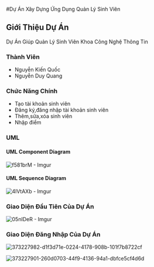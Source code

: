 #Dự Án Xây Dựng Ứng Dụng Quản Lý Sinh Viên
## Giới Thiệu Dự Án
Dự Án Giúp Quản Lý Sinh Viên Khoa Công Nghệ Thông Tin 
### Thành Viên 
- Nguyễn Kiến Quốc
- Nguyễn Duy Quang
### Chức Năng Chính 
- Tạo tài khoản sinh viên
- Đăng ký,đăng nhập tài khoản sinh viên
- Thêm,sửa,xóa sinh viên 
- Nhập điểm 




### UML 
#### UML Component Diagram

![f581brM - Imgur](https://github.com/user-attachments/assets/ff842341-5253-4f20-bb6d-1ca1b6142499)

#### UML Sequence Diagram

![4lVtAXb - Imgur](https://github.com/user-attachments/assets/cb0602d3-0954-46bd-9ad3-15c45bd22cd0)






### Giao Diện Đầu Tiên Của Dự Án 

![05nIDeR - Imgur](https://github.com/user-attachments/assets/49425d2a-ccfe-4579-a880-c6f37fa0e101)


### Giao Diện Đăng Nhập Của Dự Án

![373227982-d1f3d71e-0224-4178-908b-101f7b8722cf](https://github.com/user-attachments/assets/0c752d55-588a-4905-a51d-de6719c6af9d)

![373227901-260d0703-44f9-4136-94a1-dbfce5cf4d6d](https://github.com/user-attachments/assets/310d0e37-3070-4dd7-bbae-bdc6ee63a65c)









